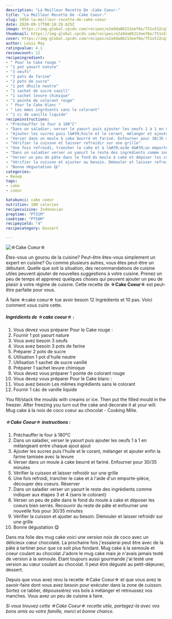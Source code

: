 ```yaml
---
description: "La Meilleur Recette De ☆Cake Coeur☆"
title: "La Meilleur Recette De ☆Cake Coeur☆"
slug: 5956-la-meilleur-recette-de-cake-coeur
date: 2020-09-17T00:18:29.625Z
image: https://img-global.cpcdn.com/recipes/e2a9da86213eef6e/751x532cq70/☆cake-coeur☆-photo-principale-de-la-recette.jpg
thumbnail: https://img-global.cpcdn.com/recipes/e2a9da86213eef6e/751x532cq70/☆cake-coeur☆-photo-principale-de-la-recette.jpg
cover: https://img-global.cpcdn.com/recipes/e2a9da86213eef6e/751x532cq70/☆cake-coeur☆-photo-principale-de-la-recette.jpg
author: Louis May
ratingvalue: 4.1
reviewcount: 12
recipeingredient:
- " Pour le Cake rouge "
- "1 pot yaourt nature"
- "3 oeufs"
- "3 pots de farine"
- "2 pots de sucre"
- "1 pot dhuile neutre"
- "1 sachet de sucre vanill"
- "1 sachet levure chimique"
- "1 pointe de colorant rouge"
- " Pour le Cake blanc "
- " Les mmes ingrdients sans le colorant"
- "1 cc de vanille liquide"
recipeinstructions:
- "Préchauffer le four à 180°C"
- "Dans un saladier, verser le yaourt puis ajouter les oeufs 1 à 1 en mélangeant entre chaque ajout ajout"
- "Ajouter les sucres puis l&#39;huile et le corant, mélanger et ajouter enfin la farine tamisée avec la levure"
- "Verser dans un moule à cake beurré et fariné. Enfourner pour 30/35 minutes"
- "Vérifier la cuisson et laisser refroidir sur une grille"
- "Une fois refroidi, trancher le cake et à l&#39;aide d&#39;un emporte-pièce, découper des coeurs. Réserver"
- "Dans un saladier verser un yaourt le reste des ingrédients comme indiquer aux étapes 3 et 4 (sans le colorant)"
- "Verser un peu de pâte dans le fond du moule à cake et déposer les coeurs bien serrés. Recouvrir du reste de pâte et enfourner une nouvelle fois pour 30/35 minutes"
- "Vérifier la cuisson et ajuster au besoin. Démouler et laisser refroidir sur une grille"
- "Bonne dégustation 😋"
categories:
- Resep
tags:
- cake
- coeur

katakunci: cake coeur 
nutrition: 100 calories
recipecuisine: Indonesian
preptime: "PT31M"
cooktime: "PT58M"
recipeyield: "4"
recipecategory: Dessert

---
```



![☆Cake Coeur☆](https://img-global.cpcdn.com/recipes/e2a9da86213eef6e/751x532cq70/☆cake-coeur☆-photo-principale-de-la-recette.jpg)

Êtes-vous un gourou de la cuisine? Peut-être êtes-vous simplement un expert en cuisine? Ou comme plusieurs autres, vous êtes peut-être un débutant. Quelle que soit la situation, des recommandations de cuisine utiles peuvent ajouter de nouvelles suggestions à votre cuisine. Prenez un peu de temps et apprenez quelques choses qui peuvent ajouter un peu de plaisir à votre régime de cuisine. Cette recette de <strong> ☆Cake Coeur☆ </strong> est peut-être parfaite pour vous.

<!--inarticleads1-->

À faire ☆cake coeur☆ tue avoir besoin 12 Ingrédients et 10 pas. Voici comment vous cuire cette.

##### Ingrédients de ☆cake coeur☆ :

1. Vous devez vous préparer  Pour le Cake rouge :
1. Fournir 1 pot yaourt nature
1. Vous avez besoin 3 oeufs
1. Vous avez besoin 3 pots de farine
1. Préparer 2 pots de sucre
1. Utilisation 1 pot d&#39;huile neutre
1. Utilisation 1 sachet de sucre vanillé
1. Préparer 1 sachet levure chimique
1. Vous devez vous préparer 1 pointe de colorant rouge
1. Vous devez vous préparer  Pour le Cake blanc :
1. Vous avez besoin  Les mêmes ingrédients sans le colorant
1. Fournir 1 càc de vanille liquide


You fill/stack the moulds with creams or ice. Then put the filled mould in the freezer. After freezing you turn out the cake and decorate it at your will. Mug cake à la noix de coco coeur au chocolat - Cooking Milie. 

<!--inarticleads2-->

##### ☆Cake Coeur☆ instructions :

1. Préchauffer le four à 180°C
1. Dans un saladier, verser le yaourt puis ajouter les oeufs 1 à 1 en mélangeant entre chaque ajout ajout
1. Ajouter les sucres puis l&#39;huile et le corant, mélanger et ajouter enfin la farine tamisée avec la levure
1. Verser dans un moule à cake beurré et fariné. Enfourner pour 30/35 minutes
1. Vérifier la cuisson et laisser refroidir sur une grille
1. Une fois refroidi, trancher le cake et à l&#39;aide d&#39;un emporte-pièce, découper des coeurs. Réserver
1. Dans un saladier verser un yaourt le reste des ingrédients comme indiquer aux étapes 3 et 4 (sans le colorant)
1. Verser un peu de pâte dans le fond du moule à cake et déposer les coeurs bien serrés. Recouvrir du reste de pâte et enfourner une nouvelle fois pour 30/35 minutes
1. Vérifier la cuisson et ajuster au besoin. Démouler et laisser refroidir sur une grille
1. Bonne dégustation 😋


Dans ma folie des mug cake voici une version noix de coco avec un délicieux cœur chocolaté. La prochaine fois j&#39;essaierai peut être avec de la pâte à tartiner pour que ce soit plus fondant. Mug cake à la semoule et coeur coulant au chocolat J&#39;adore le mug cake mais je n&#39;avais jamais testé de version à la semoule. Etant toujours aussi gourmande j&#39;ai testé une version au cœur coulant au chocolat. Il peut être dégusté au petit-déjeuner, dessert. 

<!--inarticleads1-->

<p>
Depuis que vous avez revu la recette ☆Cake Coeur☆ et que vous avez le savoir-faire dont vous avez besoin pour exécuter dans la zone de cuisson. Sortez ce tablier, dépoussiérez vos bols à mélanger et retroussez vos manches. Vous avez un peu de cuisine à faire.
</p>

<p>
<i>Si vous trouvez cette ☆Cake Coeur☆ recette utile, partagez-la avec vos bons amis ou votre famille, merci et bonne chance.</i>
</p>

